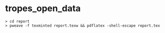 # tropes_open_data
```
> cd report
> pweave -f texminted report.texw && pdflatex -shell-escape report.tex
```
